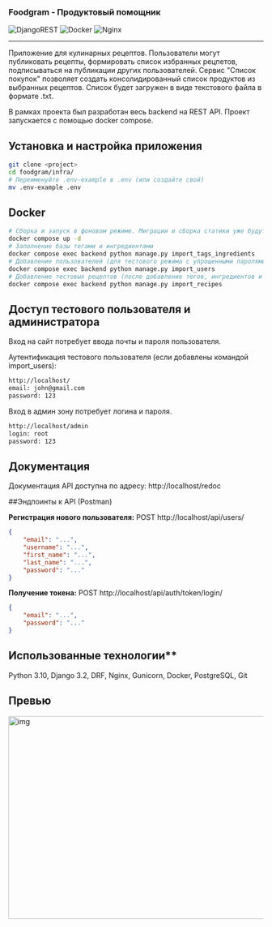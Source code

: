 ### Foodgram - Продуктовый помощник
![DjangoREST](https://img.shields.io/badge/DJANGO-REST-ff1709?style=for-the-badge&logo=django&logoColor=white&color=ff1709&labelColor=gray) ![Docker](https://img.shields.io/badge/docker-%230db7ed.svg?style=for-the-badge&logo=docker&logoColor=white) ![Nginx](https://img.shields.io/badge/nginx-%23009639.svg?style=for-the-badge&logo=nginx&logoColor=white)

---

Приложение для кулинарных рецептов. Пользователи могут публиковать рецепты, формировать список избранных рецпетов, подписываться на публикации других пользователей.
Сервис "Список покупок" позволяет создать консолидированный список продуктов из выбранных рецептов. Список будет загружен в виде текстового файла в формате .txt.

В рамках проекта был разработан весь backend на REST API. Проект запускается с помощью docker compose.

## Установка и настройка приложения

```bash
git clone <project>
cd foodgram/infra/
# Переименуйте .env-example в .env (или создайте свой)
mv .env-example .env
```

## Docker
```bash
# Сборка и запуск в фоновом режиме. Миграции и сборка статики уже будут выполнены.
docker compose up -d
# Заполнение базы тегами и ингредиентами
docker compose exec backend python manage.py import_tags_ingredients
# Добавление пользователей (для тестового режима с упрощенными паролями)
docker compose exec backend python manage.py import_users
# Добавление тестовых рецептов (после добавление тегов, ингредиентов и пользователей)
docker compose exec backend python manage.py import_recipes
```

## Доступ тестового пользователя и администратора
Вход на сайт потребует ввода почты и пароля пользователя.

Аутентификация тестового пользователя (если добавлены командой import_users):
```bash
http://localhost/
email: john@gmail.com
password: 123
```
Вход в админ зону потребует логина и пароля.
```bash
http://localhost/admin
login: root
password: 123
```

## Документация

Документация API доступна по адресу: http://localhost/redoc

##Эндпоинты к API (Postman)

**Регистрация нового пользователя:**
POST http://localhost/api/users/
```json
{
    "email": "...",
    "username": "...",
    "first_name": "...",
    "last_name": "...",
    "password": "..."
}
```
**Получение токена:**
POST http://localhost/api/auth/token/login/
```json
{
    "email": "...",
    "password": "..."
}
```

## Использованные технологии**

Python 3.10, Django 3.2, DRF, Nginx, Gunicorn, Docker, PostgreSQL, Git

## Превью

<img src="https://github.com/wenerikk5/foodgram/backend/foodgram/media/recipes/images/preview.jpg" alt="img" width="600" height='400'>